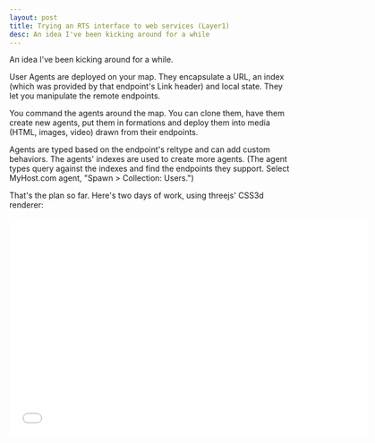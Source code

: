 ```yaml
---
layout: post
title: Trying an RTS interface to web services (Layer1)
desc: An idea I've been kicking around for a while
---
```


An idea I've been kicking around for a while.

User Agents are deployed on your map. They encapsulate a URL, an index (which was provided by that endpoint's Link header) and local state. They let you manipulate the remote endpoints.

You command the agents around the map. You can clone them, have them create new agents, put them in formations and deploy them into media (HTML, images, video) drawn from their endpoints.

Agents are typed based on the endpoint's reltype and can add custom behaviors. The agents' indexes are used to create more agents. (The agent types query against the indexes and find the endpoints they support. Select MyHost.com agent, "Spawn&nbsp;>&nbsp;Collection:&nbsp;Users.")

That's the plan so far. Here's two days of work, using threejs' CSS3d renderer:

<iframe width="640" height="390" src="//www.youtube.com/embed/7rQbMg85q4Q" frameborder="0" allowfullscreen></iframe>